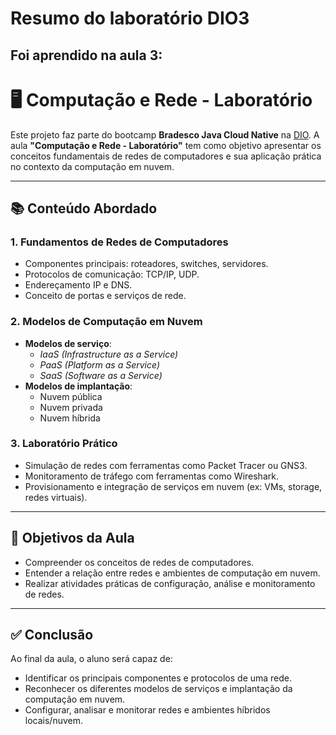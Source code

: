 # Resumo do laboratório DIO3

## Foi aprendido na aula 3:
# 🖥️ Computação e Rede - Laboratório

Este projeto faz parte do bootcamp **Bradesco Java Cloud Native** na [DIO](https://www.dio.me/). A aula **"Computação e Rede - Laboratório"** tem como objetivo apresentar os conceitos fundamentais de redes de computadores e sua aplicação prática no contexto da computação em nuvem.

---

## 📚 Conteúdo Abordado

### 1. Fundamentos de Redes de Computadores
- Componentes principais: roteadores, switches, servidores.
- Protocolos de comunicação: TCP/IP, UDP.
- Endereçamento IP e DNS.
- Conceito de portas e serviços de rede.

### 2. Modelos de Computação em Nuvem
- **Modelos de serviço**:
  - *IaaS (Infrastructure as a Service)*
  - *PaaS (Platform as a Service)*
  - *SaaS (Software as a Service)*
- **Modelos de implantação**:
  - Nuvem pública
  - Nuvem privada
  - Nuvem híbrida

### 3. Laboratório Prático
- Simulação de redes com ferramentas como Packet Tracer ou GNS3.
- Monitoramento de tráfego com ferramentas como Wireshark.
- Provisionamento e integração de serviços em nuvem (ex: VMs, storage, redes virtuais).

---

## 🎯 Objetivos da Aula

- Compreender os conceitos de redes de computadores.
- Entender a relação entre redes e ambientes de computação em nuvem.
- Realizar atividades práticas de configuração, análise e monitoramento de redes.

---

## ✅ Conclusão

Ao final da aula, o aluno será capaz de:

- Identificar os principais componentes e protocolos de uma rede.
- Reconhecer os diferentes modelos de serviços e implantação da computação em nuvem.
- Configurar, analisar e monitorar redes e ambientes híbridos locais/nuvem.
